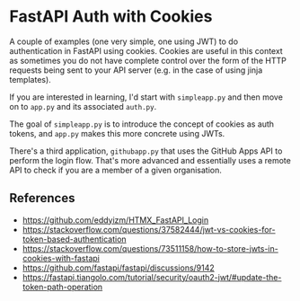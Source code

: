 FastAPI Auth with Cookies
=========================

A couple of examples (one very simple, one using JWT) to do authentication
in FastAPI using cookies. Cookies are useful in this context as sometimes you
do not have complete control over the form of the HTTP requests being
sent to your API server (e.g. in the case of using jinja templates).

If you are interested in learning, I'd start with `simpleapp.py` and then
move on to `app.py` and its associated `auth.py`.

The goal of `simpleapp.py` is to introduce the concept of cookies as auth
tokens, and `app.py` makes this more concrete using JWTs.

There's a third application, `githubapp.py` that uses the GitHub Apps API
to perform the login flow. That's more advanced and essentially uses a remote
API to check if you are a member of a given organisation.

References
----------

- https://github.com/eddyizm/HTMX_FastAPI_Login
- https://stackoverflow.com/questions/37582444/jwt-vs-cookies-for-token-based-authentication
- https://stackoverflow.com/questions/73511158/how-to-store-jwts-in-cookies-with-fastapi
- https://github.com/fastapi/fastapi/discussions/9142
- https://fastapi.tiangolo.com/tutorial/security/oauth2-jwt/#update-the-token-path-operation
